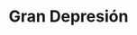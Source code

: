 ﻿---
title: "Gran Depresión"
permalink: periodes_653.html
layout: periode
dataInici: 1929-10-29
dataFi: 1939-09-01
sidebar: periodes
pares:
  - 651:
    title: "Período de entreguerras"
    dataInici: "(1918-11-11)"
    dataFi: "(1939-09-01)"

fills:
jocsPrincipals:
  - title: "Gangsters"
    bggId: 1471
    dataInici: 
    dataFi: 

jocsEscenaris:
  - title: "Gumshoe"
    bggId: 3365

jocsEpoca:
jocsEpocaEscenaris:
---
